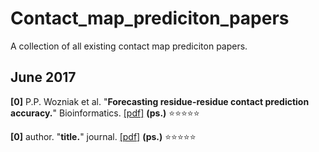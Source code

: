 # Contact_map_prediciton_papers
A collection of all existing contact map prediciton papers.


## June 2017

**[0]** P.P. Wozniak et al. "**Forecasting residue-residue contact prediction accuracy.**" Bioinformatics. [[pdf]](https://oup.silverchair-cdn.com/oup/backfile/Content_public/Journal/bioinformatics/PAP/10.1093_bioinformatics_btx416/3/btx416.pdf?Expires=1499682511&Signature=A1S2QUSU3aQ9ZSY3LCmlKDLP1eUcEwTHgojvsjfEYvkJha7HkLs73iW8iRItQWG5xqOjbhuzx0rz0WZADBkPuIADmf4VlcAQwU51eMBfwaHPCGeOBP5f8HK7pugJ4KxijFKssaPWh102DqVygx91shlP8RAzG4SXn4LrBQCiJ-uiOjb5MfPXFI-w73OSw4JcnZ7LNtsqezaeTULcpgZ1-Ortx5O0sEsjwTE~tr0CbWBEgdSFZK61CmUb1yUsoCsXnbHpvXubQt1zTvNsO587UVKyyraTYdHr1iiKKqCurST54~V4lHQJ4rSxCx0VS6HG2jcZsk3Fn6RQgadkrvvMdA__&Key-Pair-Id=APKAIUCZBIA4LVPAVW3Q) **(ps.)** :star::star::star::star::star:

**[0]** author. "**title.**" journal. [[pdf]](site) **(ps.)** :star::star::star::star::star:
